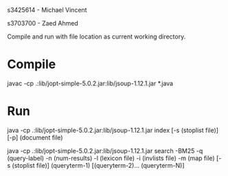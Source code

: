 s3425614 - Michael Vincent

s3703700 - Zaed Ahmed


Compile and run with file location as current working directory.


# Compile

javac -cp .:lib/jopt-simple-5.0.2.jar:lib/jsoup-1.12.1.jar *.java


# Run

java -cp .:lib/jopt-simple-5.0.2.jar:lib/jsoup-1.12.1.jar index [-s (stoplist file)] \[-p] (document file)

java -cp .:lib/jopt-simple-5.0.2.jar:lib/jsoup-1.12.1.jar search -BM25 -q (query-label) -n (num-results) -l (lexicon file) -i (invlists file) -m (map file) [-s (stoplist file)] (queryterm-1) [(queryterm-2)... (queryterm-N)]

